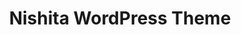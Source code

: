 ---
layout: redirect
sitemap: false
title: Nishita WordPress Theme
permalink: /documents/readme/nishita-v1-wp.html
redirect_to: /2011/nishita-photo-theme-on-wordpress-com-another-photography-theme-autochrome-released/
---
